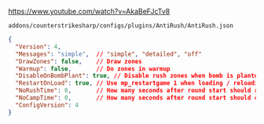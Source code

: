 https://www.youtube.com/watch?v=AkaBeFJcTv8

`addons/counterstrikesharp/configs/plugins/AntiRush/AntiRush.json`
```json
{
  "Version": 4,
  "Messages": "simple",  // "simple", "detailed", "off"
  "DrawZones": false,    // Draw zones
  "Warmup": false,       // Do zones in warmup
  "DisableOnBombPlant": true, // Disable rush zones when bomb is planted
  "RestartOnLoad": true, // Use mp_restartgame 1 when loading / reloading
  "NoRushTime": 0,       // How many seconds after round start should rush zones disable (Bounce / Teleport)
  "NoCampTime": 0,       // How many seconds after round start should camp zones enable (Hurt)
  "ConfigVersion": 4
}
```
